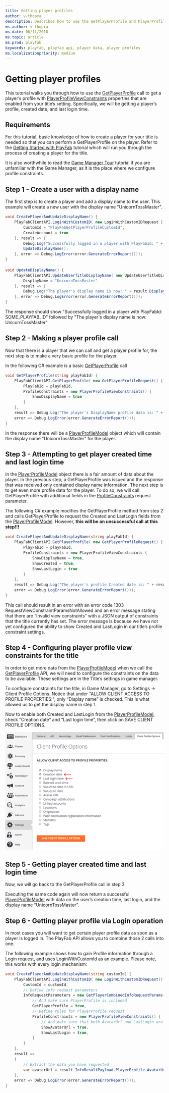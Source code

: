 ```yaml
---
title: Getting player profiles
author: v-thopra
description: Describes how to use the GetPlayerProfile and PlayerProfileViewConstraints APIs to retrieve player profile data.
ms.author: v-thopra
ms.date: 06/11/2018
ms.topic: article
ms.prod: playfab
keywords: playfab, playfab api, player data, player profiles
ms.localizationpriority: medium
---
```


# Getting player profiles

This tutorial walks you through how to use the [GetPlayerProfile](https://api.playfab.com/documentation/server/method/GetPlayerProfile) call to get a player’s profile with [PlayerProfileViewConstraints](https://api.playfab.com/documentation/Client/datatype/PlayFab.Client.Models/PlayFab.Client.Models.PlayerProfileViewConstraints) properties that are enabled from your title’s setting. Specifically, we will be getting a player’s profile, created date, and last login time.

## Requirements

For this tutorial, basic knowledge of how to create a player for your title is needed so that you can perform a GetPlayerProfile on the player. Refer to the [Getting Started with PlayFab](../../config/dev-test-live/getting-started-with-playfab.md) tutorial which will run you through the process of creating a player for the title.

It is also worthwhile to read the [Game Manager Tour](../../config/gamemanager/game-manager-tour.md) tutorial if you are unfamiliar with the Game Manager, as it is the place where we configure profile constraints.

## Step 1 - Create a user with a display name

The first step is to create a player and add a display name to the user. This example will create a new user with the display name "UnicornTossMaster".

```csharp
void CreatePlayerAndUpdateDisplayName() {
    PlayFabClientAPI.LoginWithCustomID( new LoginWithCustomIDRequest {
        CustomId = "PlayFabGetPlayerProfileCustomId",
        CreateAccount = true
    }, result => {
        Debug.Log("Successfully logged in a player with PlayFabId: " + result.PlayFabId);
        UpdateDisplayName();
    }, error => Debug.LogError(error.GenerateErrorReport()));
}

void UpdateDisplayName() {
    PlayFabClientAPI.UpdateUserTitleDisplayName( new UpdateUserTitleDisplayNameRequest {
        DisplayName = "UnicornTossMaster"
    }, result => {
        Debug.Log("The player's display name is now: " + result.DisplayName);
    }, error => Debug.LogError(error.GenerateErrorReport()));
}
```

The response should show "Successfully logged in a player with PlayFabId: SOME_PLAYFAB_ID” followed by "The player's display name is now: UnicornTossMaster"

## Step 2 - Making a player profile call

Now that there is a player that we can call and get a player profile for, the next step is to make a very basic profile for the player.

In the following C# example is a basic [GetPlayerProfile](https://api.playfab.com/documentation/server/method/GetPlayerProfile) call

```csharp
void GetPlayerProfile(string playFabId) {
    PlayFabClientAPI.GetPlayerProfile( new GetPlayerProfileRequest() {
        PlayFabId = playFabId,
        ProfileConstraints = new PlayerProfileViewConstraints() {
            ShowDisplayName = true
        }
    }, 
    result => Debug.Log("The player's DisplayName profile data is: " + result.PlayerProfile.DisplayName),
    error => Debug.LogError(error.GenerateErrorReport()));
}
```

In the response there will be a [PlayerProfileModel](https://api.playfab.com/documentation/server/datatype/playfab.server.models/PlayFab.Server.Models.PlayerProfileModel) object which will contain the display name "UnicornTossMaster" for the player.

## Step 3 - Attempting to get player created time and last login time

In the [PlayerProfileModel](https://api.playfab.com/documentation/server/datatype/playfab.server.models/PlayFab.Server.Models.PlayerProfileModel) object there is a fair amount of data about the player. In the previous step, a GetPlayerProfile was issued and the response that was received only contained display name information. The next step is to get even more profile data for the player. To do so, we will call GetPlayerProfile with additional fields in the [ProfileConstraints](https://api.playfab.com/documentation/Client/datatype/PlayFab.Client.Models/PlayFab.Client.Models.PlayerProfileViewConstraints) request parameter.

The following C# example modifies the GetPlayerProfile method from step 2 and calls GetPlayerProfile to request the Created and LastLogin fields from the [PlayerProfileModel](https://api.playfab.com/documentation/server/datatype/playfab.server.models/PlayFab.Server.Models.PlayerProfileModel). However, **this will be an unsuccessful call at this step!!!**

```csharp
void CreatePlayerAndUpdateDisplayName(string playFabId) {
    PlayFabClientAPI.GetPlayerProfile( new GetPlayerProfileRequest() {
        PlayFabId = playFabId,
        ProfileConstraints = new PlayerProfileViewConstraints {
            ShowDisplayName = true,
            ShowCreated = true,
            ShowLastLogin = true
        }
    }, 
    result => Debug.Log("The player's profile Created date is: " + result.PlayerProfile.Created),
    error => Debug.LogError(error.GenerateErrorReport()));
}
```

This call should result in an error with an error code 1303 RequestViewConstraintParamsNotAllowed and an error message stating that there are “Invalid view constraints” with a JSON output of constraints that the title currently has set. The error message is because we have not yet configured the ability to show Created and LastLogin in our title’s profile constraint settings.

## Step 4 - Configuring player profile view constraints for the title

In order to get more data from the [PlayerProfileModel](https://api.playfab.com/documentation/server/datatype/playfab.server.models/PlayFab.Server.Models.PlayerProfileModel) when we call the [GetPlayerProfile](https://api.playfab.com/documentation/server/method/GetPlayerProfile) API, we will need to configure the constraints on the data to be available. These settings are in the Title’s settings in game manager.

To configure constraints for the title, in Game Manager, go to Settings -> Client Profile Options. Notice that under "ALLOW CLIENT ACCESS TO PROFILE PROPERTIES:", only “Display name” is checked. This is what allowed us to get the display name in step 1.

Now to enable both Created and LastLogin from the [PlayerProfileModel](https://api.playfab.com/documentation/server/datatype/playfab.server.models/PlayFab.Server.Models.PlayerProfileModel), check “Creation date” and “Last login time”, then click on SAVE CLIENT PROFILE OPTIONS.

![PlayFab Settings - Client Profile Options - Allow client access to profile properties](media/tutorials/playfab-allow-client-access-to-profile-properties.png)  

## Step 5 - Getting player created time and last login time

Now, we will go back to the GetPlayerProfile call in step 3.

Executing the same code again will now return a successful [PlayerProfileModel](https://api.playfab.com/documentation/server/datatype/playfab.server.models/PlayFab.Server.Models.PlayerProfileModel) with data on the user’s creation time, last login, and the display name “UnicornTossMaster”.

## Step 6 - Getting player profile via Login operation

In most cases you will want to get certain player profile data as soon as a player is logged in. The PlayFab API allows you to combine those 2 calls into one. 

The following example shows how to gain Profile information through a Login request, and uses LoginWithCustomId as an example. Please note, this works with every login mechanism:

```csharp
void CreatePlayerAndUpdateDisplayName(string customId) {
    PlayFabClientAPI.LoginWithCustomID( new LoginWithCustomIDRequest() {
        CustomId = customId,
        // Define info request parameters
        InfoRequestParameters = new GetPlayerCombinedInfoRequestParams() {
            // And make sure PlayerProfile is included
            GetPlayerProfile = true,
            // Define rules for PlayerProfile request
            ProfileConstraints = new PlayerProfileViewConstraints() {
                // And make sure that both AvatarUrl and LastLogin are included.
                ShowAvatarUrl = true,
                ShowLastLogin = true,
            }
        }
    },
    result =>
    {
        // Extract the data you have requested
        var avatarUrl = result.InfoResultPayload.PlayerProfile.AvatarUrl;
    },
    error => Debug.LogError(error.GenerateErrorReport()));
}
```
